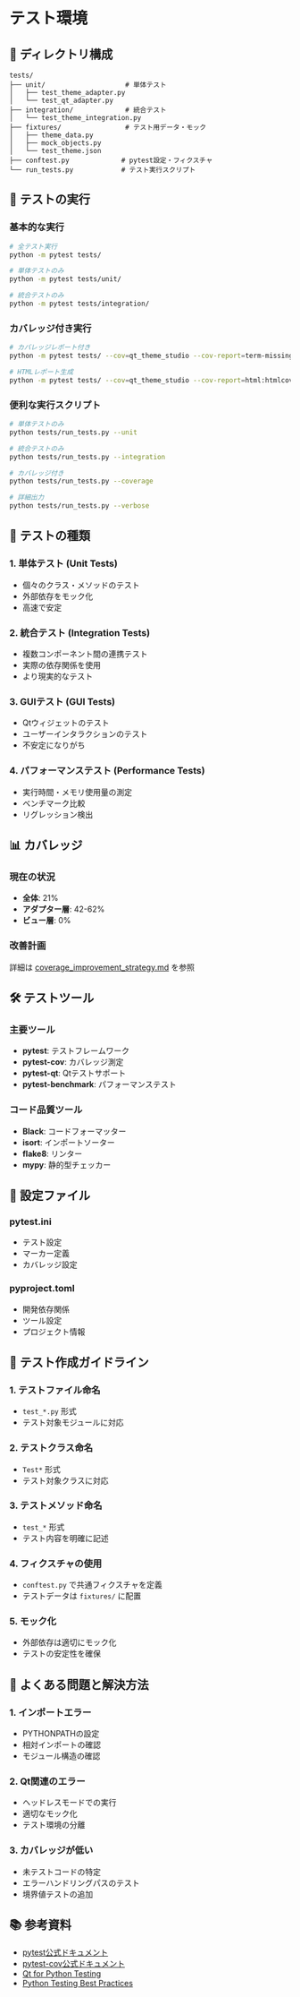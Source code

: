 # テスト環境

## 📁 ディレクトリ構成

```
tests/
├── unit/                    # 単体テスト
│   ├── test_theme_adapter.py
│   └── test_qt_adapter.py
├── integration/             # 統合テスト
│   └── test_theme_integration.py
├── fixtures/                # テスト用データ・モック
│   ├── theme_data.py
│   ├── mock_objects.py
│   └── test_theme.json
├── conftest.py             # pytest設定・フィクスチャ
└── run_tests.py            # テスト実行スクリプト
```

## 🚀 テストの実行

### 基本的な実行
```bash
# 全テスト実行
python -m pytest tests/

# 単体テストのみ
python -m pytest tests/unit/

# 統合テストのみ
python -m pytest tests/integration/
```

### カバレッジ付き実行
```bash
# カバレッジレポート付き
python -m pytest tests/ --cov=qt_theme_studio --cov-report=term-missing

# HTMLレポート生成
python -m pytest tests/ --cov=qt_theme_studio --cov-report=html:htmlcov
```

### 便利な実行スクリプト
```bash
# 単体テストのみ
python tests/run_tests.py --unit

# 統合テストのみ
python tests/run_tests.py --integration

# カバレッジ付き
python tests/run_tests.py --coverage

# 詳細出力
python tests/run_tests.py --verbose
```

## 🧪 テストの種類

### 1. 単体テスト (Unit Tests)
- 個々のクラス・メソッドのテスト
- 外部依存をモック化
- 高速で安定

### 2. 統合テスト (Integration Tests)
- 複数コンポーネント間の連携テスト
- 実際の依存関係を使用
- より現実的なテスト

### 3. GUIテスト (GUI Tests)
- Qtウィジェットのテスト
- ユーザーインタラクションのテスト
- 不安定になりがち

### 4. パフォーマンステスト (Performance Tests)
- 実行時間・メモリ使用量の測定
- ベンチマーク比較
- リグレッション検出

## 📊 カバレッジ

### 現在の状況
- **全体**: 21%
- **アダプター層**: 42-62%
- **ビュー層**: 0%

### 改善計画
詳細は [coverage_improvement_strategy.md](./coverage_improvement_strategy.md) を参照

## 🛠️ テストツール

### 主要ツール
- **pytest**: テストフレームワーク
- **pytest-cov**: カバレッジ測定
- **pytest-qt**: Qtテストサポート
- **pytest-benchmark**: パフォーマンステスト

### コード品質ツール
- **Black**: コードフォーマッター
- **isort**: インポートソーター
- **flake8**: リンター
- **mypy**: 静的型チェッカー

## 🔧 設定ファイル

### pytest.ini
- テスト設定
- マーカー定義
- カバレッジ設定

### pyproject.toml
- 開発依存関係
- ツール設定
- プロジェクト情報

## 📝 テスト作成ガイドライン

### 1. テストファイル命名
- `test_*.py` 形式
- テスト対象モジュールに対応

### 2. テストクラス命名
- `Test*` 形式
- テスト対象クラスに対応

### 3. テストメソッド命名
- `test_*` 形式
- テスト内容を明確に記述

### 4. フィクスチャの使用
- `conftest.py` で共通フィクスチャを定義
- テストデータは `fixtures/` に配置

### 5. モック化
- 外部依存は適切にモック化
- テストの安定性を確保

## 🚨 よくある問題と解決方法

### 1. インポートエラー
- PYTHONPATHの設定
- 相対インポートの確認
- モジュール構造の確認

### 2. Qt関連のエラー
- ヘッドレスモードでの実行
- 適切なモック化
- テスト環境の分離

### 3. カバレッジが低い
- 未テストコードの特定
- エラーハンドリングパスのテスト
- 境界値テストの追加

## 📚 参考資料

- [pytest公式ドキュメント](https://docs.pytest.org/)
- [pytest-cov公式ドキュメント](https://pytest-cov.readthedocs.io/)
- [Qt for Python Testing](https://doc.qt.io/qtforpython/overviews/qt-testing.html)
- [Python Testing Best Practices](https://realpython.com/python-testing/)

